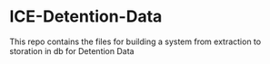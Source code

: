 # ICE-Detention-Data
This repo contains the files for building a system from extraction to storation in db for Detention Data
